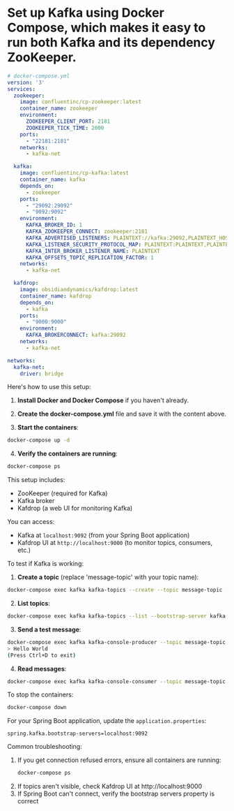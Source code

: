 
# Set up Kafka using Docker Compose, which makes it easy to run both Kafka and its dependency ZooKeeper.



```yaml
# docker-compose.yml
version: '3'
services:
  zookeeper:
    image: confluentinc/cp-zookeeper:latest
    container_name: zookeeper
    environment:
      ZOOKEEPER_CLIENT_PORT: 2181
      ZOOKEEPER_TICK_TIME: 2000
    ports:
      - "22181:2181"
    networks:
      - kafka-net

  kafka:
    image: confluentinc/cp-kafka:latest
    container_name: kafka
    depends_on:
      - zookeeper
    ports:
      - "29092:29092"
      - "9092:9092"
    environment:
      KAFKA_BROKER_ID: 1
      KAFKA_ZOOKEEPER_CONNECT: zookeeper:2181
      KAFKA_ADVERTISED_LISTENERS: PLAINTEXT://kafka:29092,PLAINTEXT_HOST://localhost:9092
      KAFKA_LISTENER_SECURITY_PROTOCOL_MAP: PLAINTEXT:PLAINTEXT,PLAINTEXT_HOST:PLAINTEXT
      KAFKA_INTER_BROKER_LISTENER_NAME: PLAINTEXT
      KAFKA_OFFSETS_TOPIC_REPLICATION_FACTOR: 1
    networks:
      - kafka-net

  kafdrop:
    image: obsidiandynamics/kafdrop:latest
    container_name: kafdrop
    depends_on:
      - kafka
    ports:
      - "9000:9000"
    environment:
      KAFKA_BROKERCONNECT: kafka:29092
    networks:
      - kafka-net

networks:
  kafka-net:
    driver: bridge

```

Here's how to use this setup:

1. **Install Docker and Docker Compose** if you haven't already.

2. **Create the docker-compose.yml** file and save it with the content above.

3. **Start the containers**:
```bash
docker-compose up -d
```

4. **Verify the containers are running**:
```bash
docker-compose ps
```

This setup includes:
- ZooKeeper (required for Kafka)
- Kafka broker
- Kafdrop (a web UI for monitoring Kafka)

You can access:
- Kafka at `localhost:9092` (from your Spring Boot application)
- Kafdrop UI at `http://localhost:9000` (to monitor topics, consumers, etc.)

To test if Kafka is working:

1. **Create a topic** (replace 'message-topic' with your topic name):
```bash
docker-compose exec kafka kafka-topics --create --topic message-topic --bootstrap-server kafka:29092 --replication-factor 1 --partitions 1
```

2. **List topics**:
```bash
docker-compose exec kafka kafka-topics --list --bootstrap-server kafka:29092
```

3. **Send a test message**:
```bash
docker-compose exec kafka kafka-console-producer --topic message-topic --bootstrap-server kafka:29092
> Hello World
(Press Ctrl+D to exit)
```

4. **Read messages**:
```bash
docker-compose exec kafka kafka-console-consumer --topic message-topic --from-beginning --bootstrap-server kafka:29092
```

To stop the containers:
```bash
docker-compose down
```

For your Spring Boot application, update the `application.properties`:
```properties
spring.kafka.bootstrap-servers=localhost:9092
```

Common troubleshooting:
1. If you get connection refused errors, ensure all containers are running:
   ```bash
   docker-compose ps
   ```
2. If topics aren't visible, check Kafdrop UI at http://localhost:9000
3. If Spring Boot can't connect, verify the bootstrap servers property is correct



